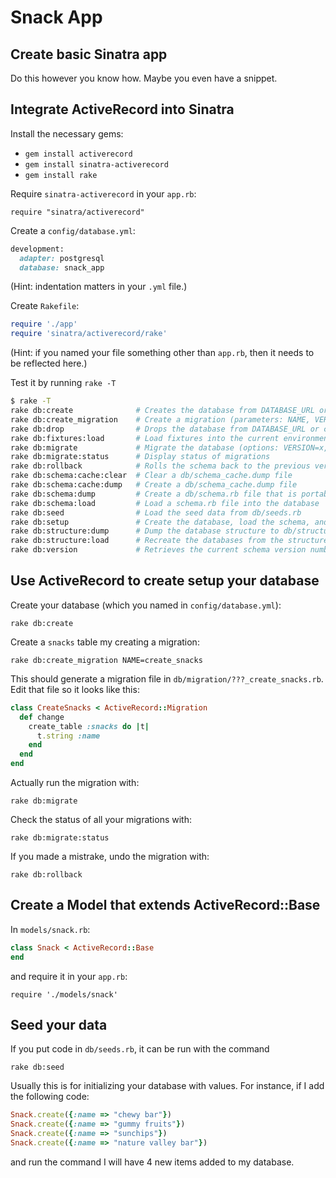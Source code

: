 Snack App
=========

Create basic Sinatra app
------------------------

Do this however you know how.  Maybe you even have a snippet.

Integrate ActiveRecord into Sinatra
-----------------------------------

Install the necessary gems:

- `gem install activerecord`
- `gem install sinatra-activerecord`
- `gem install rake`

Require `sinatra-activerecord` in your `app.rb`:

`require "sinatra/activerecord"`

Create a `config/database.yml`:

```ruby
development:
  adapter: postgresql
  database: snack_app
```

(Hint: indentation matters in your `.yml` file.)

Create `Rakefile`:

```ruby
require './app'
require 'sinatra/activerecord/rake'
```

(Hint: if you named your file something other than `app.rb`, then it
needs to be reflected here.)

 Test it by running `rake -T`

```sh
$ rake -T
rake db:create              # Creates the database from DATABASE_URL or config/database.yml for the current RAILS_ENV
rake db:create_migration    # Create a migration (parameters: NAME, VERSION)
rake db:drop                # Drops the database from DATABASE_URL or config/database.yml for the current RAILS_ENV
rake db:fixtures:load       # Load fixtures into the current environment's database
rake db:migrate             # Migrate the database (options: VERSION=x, VERBOSE=false, SCOPE=blog)
rake db:migrate:status      # Display status of migrations
rake db:rollback            # Rolls the schema back to the previous version (specify steps w/ STEP=n)
rake db:schema:cache:clear  # Clear a db/schema_cache.dump file
rake db:schema:cache:dump   # Create a db/schema_cache.dump file
rake db:schema:dump         # Create a db/schema.rb file that is portable against any DB supported by AR
rake db:schema:load         # Load a schema.rb file into the database
rake db:seed                # Load the seed data from db/seeds.rb
rake db:setup               # Create the database, load the schema, and initialize with the seed data
rake db:structure:dump      # Dump the database structure to db/structure.sql
rake db:structure:load      # Recreate the databases from the structure.sql file
rake db:version             # Retrieves the current schema version number
```

Use ActiveRecord to create setup your database
----------------------------------------------

Create your database (which you named in `config/database.yml`):

`rake db:create`

Create a `snacks` table my creating a migration:

`rake db:create_migration NAME=create_snacks`

This should generate a migration file in `db/migration/???_create_snacks.rb`.
Edit that file so it looks like this:

```ruby
class CreateSnacks < ActiveRecord::Migration
  def change
    create_table :snacks do |t|
      t.string :name
    end
  end
end
```

Actually run the migration with:

`rake db:migrate`

Check the status of all your migrations with:

`rake db:migrate:status`

If you made a mistrake, undo the migration with:

`rake db:rollback`


Create a Model that extends ActiveRecord::Base
----------------------------------------------

In `models/snack.rb`:

```ruby
class Snack < ActiveRecord::Base
end
```

and require it in your `app.rb`:

`require './models/snack'`

Seed your data
--------------

If you put code in `db/seeds.rb`, it can be run with the command

`rake db:seed`

Usually this is for initializing your database with values. For
instance, if I add the following code:

```ruby
Snack.create({:name => "chewy bar"})
Snack.create({:name => "gummy fruits"})
Snack.create({:name => "sunchips"})
Snack.create({:name => "nature valley bar"})
```

and run the command I will have 4 new items added to my database.
